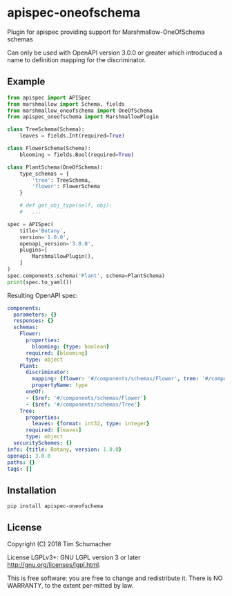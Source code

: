 # apispec-oneofschema

Plugin for apispec providing support for Marshmallow-OneOfSchema schemas

Can only be used with OpenAPI version 3.0.0 or greater which introduced a
name to definition mapping for the discriminator.

## Example

```python
from apispec import APISpec
from marshmallow import Schema, fields
from marshmallow_oneofschema import OneOfSchema
from apispec_oneofschema import MarshmallowPlugin

class TreeSchema(Schema):
    leaves = fields.Int(required=True)

class FlowerSchema(Schema):
    blooming = fields.Bool(required=True)

class PlantSchema(OneOfSchema):
    type_schemas = {
        'tree': TreeSchema,
        'flower': FlowerSchema
    }

    # def get_obj_type(self, obj):
    #   ...

spec = APISpec(
    title='Botany',
    version='1.0.0',
    openapi_version='3.0.0',
    plugins=[
        MarshmallowPlugin(),
    ]
)
spec.components.schema('Plant', schema=PlantSchema)
print(spec.to_yaml())
```

Resulting OpenAPI spec:

```yaml
components:
  parameters: {}
  responses: {}
  schemas:
    Flower:
      properties:
        blooming: {type: boolean}
      required: [blooming]
      type: object
    Plant:
      discriminator:
        mapping: {flower: '#/components/schemas/Flower', tree: '#/components/schemas/Tree'}
        propertyName: type
      oneOf:
      - {$ref: '#/components/schemas/Flower'}
      - {$ref: '#/components/schemas/Tree'}
    Tree:
      properties:
        leaves: {format: int32, type: integer}
      required: [leaves]
      type: object
  securitySchemes: {}
info: {title: Botany, version: 1.0.0}
openapi: 3.0.0
paths: {}
tags: []
```

## Installation

    pip install apispec-oneofschema

## License

Copyright (C) 2018 Tim Schumacher

License LGPLv3+: GNU LGPL version 3 or later <http://gnu.org/licenses/lgpl.html>.

This is free software: you are free to change and redistribute it.
There is NO WARRANTY, to the extent per‐mitted by law.
